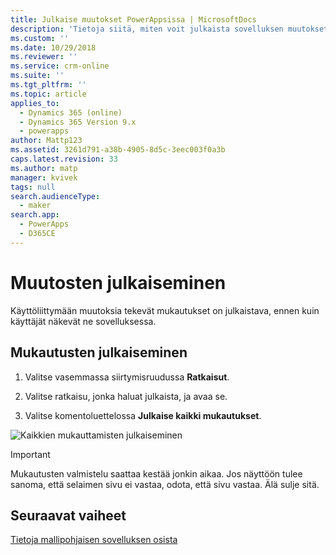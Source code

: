 ```yaml
---
title: Julkaise muutokset PowerAppsissa | MicrosoftDocs
description: 'Tietoja siitä, miten voit julkaista sovelluksen muutokset'
ms.custom: ''
ms.date: 10/29/2018
ms.reviewer: ''
ms.service: crm-online
ms.suite: ''
ms.tgt_pltfrm: ''
ms.topic: article
applies_to:
  - Dynamics 365 (online)
  - Dynamics 365 Version 9.x
  - powerapps
author: Mattp123
ms.assetid: 3261d791-a38b-4905-8d5c-3eec003f0a3b
caps.latest.revision: 33
ms.author: matp
manager: kvivek
tags: null
search.audienceType:
  - maker
search.app:
  - PowerApps
  - D365CE
---
```

# <a name="publish-changes"></a>Muutosten julkaiseminen 

 Käyttöliittymään muutoksia tekevät mukautukset on julkaistava, ennen kuin käyttäjät näkevät ne sovelluksessa. 
 
## <a name="publish-your-customizations"></a>Mukautusten julkaiseminen

1.  Valitse vasemmassa siirtymisruudussa **Ratkaisut**.

2.  Valitse ratkaisu, jonka haluat julkaista, ja avaa se.

3.  Valitse komentoluettelossa **Julkaise kaikki mukautukset**.  

![Kaikkien mukauttamisten julkaiseminen](media/publish-all-customizations.PNG "Kaikkien mukauttamisten julkaiseminen")  
  
> [!IMPORTANT]
>  Mukautusten valmistelu saattaa kestää jonkin aikaa. Jos näyttöön tulee sanoma, että selaimen sivu ei vastaa, odota, että sivu vastaa. Älä sulje sitä.  

## <a name="next-steps"></a>Seuraavat vaiheet
[Tietoja mallipohjaisen sovelluksen osista](../model-driven-apps/model-driven-app-components.md)
